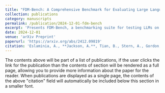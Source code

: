 ```yaml
---
title: "FDM-Bench: A Comprehensive Benchmark for Evaluating Large Language Models in Additive Manufacturing Tasks"
collection: publications
category: manuscripts
permalink: /publication/2024-12-01-fdm-bench
excerpt: 'Presents FDM-Bench, a benchmarking suite for testing LLMs on tasks relevant to FDM-based additive manufacturing.'
date: 2024-12-01
venue: 'arXiv Preprint'
paperurl: 'https://arxiv.org/abs/2412.09819'
citation: 'Eslaminia, A., **Jackson, A.**, Tian, B., Stern, A., Gordon, H., Malhotra, R., Nahrstedt, K., & Shao, C. (2024). "FDM-Bench: A Comprehensive Benchmark for Evaluating Large Language Models in Additive Manufacturing Tasks." <i>arXiv Preprint</i>, arXiv:2412.09819.'
---
```



The contents above will be part of a list of publications, if the user clicks the link for the publication than the contents of section will be rendered as a full page, allowing you to provide more information about the paper for the reader. When publications are displayed as a single page, the contents of the above "citation" field will automatically be included below this section in a smaller font.